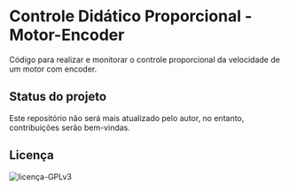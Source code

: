 # Controle Didático Proporcional - Motor-Encoder

Código para realizar e monitorar o controle proporcional da velocidade de um motor com encoder.

## Status do projeto

Este repositório não será mais atualizado pelo autor, no entanto, contribuições serão bem-vindas.

## Licença

![licença-GPLv3](https://img.shields.io/badge/licença-GPLv3-green)
